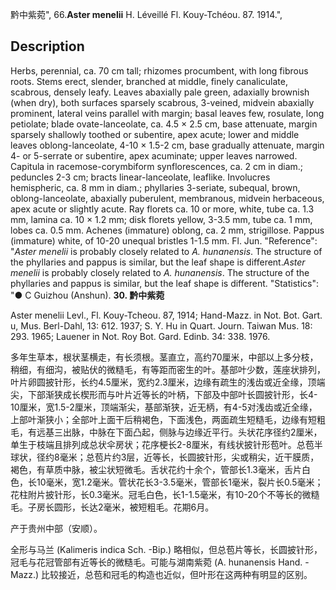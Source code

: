 黔中紫菀",
66.**Aster menelii** H. Léveillé Fl. Kouy-Tchéou. 87. 1914.",

## Description
Herbs, perennial, ca. 70 cm tall; rhizomes procumbent, with long fibrous roots. Stems erect, slender, branched at middle, finely canaliculate, scabrous, densely leafy. Leaves abaxially pale green, adaxially brownish (when dry), both surfaces sparsely scabrous, 3-veined, midvein abaxially prominent, lateral veins parallel with margin; basal leaves few, rosulate, long petiolate; blade ovate-lanceolate, ca. 4.5 × 2.5 cm, base attenuate, margin sparsely shallowly toothed or subentire, apex acute; lower and middle leaves oblong-lanceolate, 4-10 × 1.5-2 cm, base gradually attenuate, margin 4- or 5-serrate or subentire, apex acuminate; upper leaves narrowed. Capitula in racemose-corymbiform synflorescences, ca. 2 cm in diam.; peduncles 2-3 cm; bracts linear-lanceolate, leaflike. Involucres hemispheric, ca. 8 mm in diam.; phyllaries 3-seriate, subequal, brown, oblong-lanceolate, abaxially puberulent, membranous, midvein herbaceous, apex acute or slightly acute. Ray florets ca. 10 or more, white, tube ca. 1.3 mm, lamina ca. 10 × 1.2 mm; disk florets yellow, 3-3.5 mm, tube ca. 1 mm, lobes ca. 0.5 mm. Achenes (immature) oblong, ca. 2 mm, strigillose. Pappus (immature) white, of 10-20 unequal bristles 1-1.5 mm. Fl. Jun.
  "Reference": "*Aster menelii* is probably closely related to *A. hunanensis*. The structure of the phyllaries and pappus is similar, but the leaf shape is different.*Aster menelii* is probably closely related to *A. hunanensis*. The structure of the phyllaries and pappus is similar, but the leaf shape is different.
  "Statistics": "● C Guizhou (Anshun).
**30. 黔中紫菀**

Aster menelii Levl., Fl. Kouy-Tcheou. 87, 1914; Hand-Mazz. in Not. Bot. Gart. u, Mus. Berl-Dahl, 13: 612. 1937; S. Y. Hu in Quart. Journ. Taiwan Mus. 18: 293. 1965; Lauener in Not. Roy Bot. Gard. Edinb. 34: 338. 1976.

多年生草本，根状茎横走，有长须根。茎直立，高约70厘米，中部以上多分枝，稍细，有细沟，被贴伏的微糙毛，有等距而密生的叶。基部叶少数，莲座状排列，叶片卵圆披针形，长约4.5厘米，宽约2.3厘米，边缘有疏生的浅齿或近全缘，顶端尖，下部渐狭成长楔形而与叶片近等长的叶柄，下部及中部叶长圆披针形，长4-10厘米，宽1.5-2厘米，顶端渐尖，基部渐狭，近无柄，有4-5对浅齿或近全缘，上部叶渐狭小；全部叶上面干后稍褐色，下面浅色，两面疏生短糙毛，边缘有短粗毛，有远基三出脉，中脉在下面凸起，侧脉与边缘近平行。头状花序径约2厘米，单生于枝端且排列成总状伞房状；花序梗长2-8厘米，有线状披针形苞叶。总苞半球状，径约8毫米；总苞片约3层，近等长，长圆披针形，尖或稍尖，近干膜质，褐色，有草质中脉，被尘状短微毛。舌状花约十余个，管部长1.3毫米，舌片白色，长10毫米，宽1.2毫米。管状花长3-3.5毫米，管部长1毫米，裂片长0.5毫米；花柱附片披针形，长0.3毫米。冠毛白色，长1-1.5毫米，有10-20个不等长的微糙毛。子房长圆形，长达2毫米，被短粗毛。花期6月。

产于贵州中部（安顺）。

全形与马兰 (Kalimeris indica Sch. -Bip.) 略相似，但总苞片等长，长圆披针形，冠毛与花冠管部有近等长的微糙毛。可能与湖南紫菀 (A. hunanensis Hand. -Mazz.) 比较接近，总苞和冠毛的构造也近似，但叶形在这两种有明显的区别。
